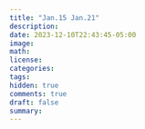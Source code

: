 ```yaml
---
title: "Jan.15 Jan.21"
description: 
date: 2023-12-10T22:43:45-05:00
image: 
math:
license: 
categories:
tags:
hidden: true
comments: true
draft: false
summary:
---
```


